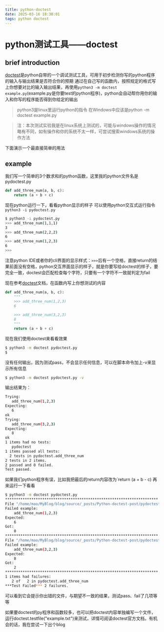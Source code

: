 ```yaml
---
title: python-doctest
date: 2025-03-16 18:38:01
tags: python doctest
---
```

# python测试工具——doctest
## brief introduction

[doctest](https://docs.python.org/zh-cn/3/library/doctest.html)是python自带的一个调试测试工具，可用于初步检测你写的python程序的输入与输出结果是否符合你的预期
通过在自己写的函数内，按照规定的格式写上你想要对比的输入输出结果，再使用```python3 -m doctest example.py```(example.py是你要test的python程序)，python会自动帮你用你的输入和你写的程序能否得到你给定的输出

>    python3是linux里运行python的指令
    在Windows中应该是python -m doctest example.py

>    注：本次测试实验我是在linux系统上测试的，可能与windows操作的情况略有不同，如有操作和你的系统不太一样，可尝试搜索windows系统的操作方法

下面演示一个最直接简单的用法
## example

我们写一个简单的3个数求和的python函数，这里我的python文件名是pydoctest.py
```py
def add_three_num(a, b, c):
    return (a + b + c)
```
现在python运行一下，看看python显示的样子
可以使用python交互式运行指令```python3 -i pydoctest.py```
```bash
$ python3 -i pydoctest.py 
>>> add_three_num(1,1,1)
3
>>> add_three_num(2,2,2)
6
>>> add_three_num(1,2,3)
6
>>> 
```
注意python IDE或者你的cli界面的显示样式：```>>>```后有一个空格，直接return的结果前面没有空格，python交互界面显示的样子，就是你要写给doctest的样子，要完全一致，doctest会匹配检查每个字符，只要有一个字符不一致就判定为fail

现在参考[doctest](https://docs.python.org/zh-cn/3/library/doctest.html)文档，在函数内写上你想测试的内容
```py
def add_three_num(a, b, c):
    """
    >>> add_three_num(1,2,3)
    6
    
    >>> add_three_num(3,2,3)
    8
    """
    return (a + b + c)
```
现在我们使用doctest来看看效果
```bash
$ python3 -m doctest pydoctest.py 
$ 
```
没有任何输出，因为测试pass，不会显示任何信息，可以在脚本命令加上-v来显示所有信息
```bash
$ python3 -m doctest pydoctest.py -v
```
输出结果为：
```bash
Trying:
   add_three_num(1,2,3)
Expecting:
   6
ok
Trying:
   add_three_num(3,2,3)
Expecting:
   8
ok
1 items had no tests:
   pydoctest
1 items passed all tests:
  2 tests in pydoctest.add_three_num
2 tests in 2 items.
2 passed and 0 failed.
Test passed.
```
如果我们python程序有误，比如我把最后的return内容改为`return (a + b - c)
再来运行一下看看
```bash
$ python3 -m doctest pydoctest.py
**********************************************************************
File "/home/mao/MyBlog/blog/source/_posts/Python-doctest-post/pydoctest.py", line 3, in pydoctest.add_three_num
Failed example:
    add_three_num(1,2,3)
Expected:
    6
Got:
    0
**********************************************************************
File "/home/mao/MyBlog/blog/source/_posts/Python-doctest-post/pydoctest.py", line 6, in pydoctest.add_three_num
Failed example:
    add_three_num(3,2,3)
Expected:
    8
Got:
    2
**********************************************************************
1 items had failures:
   2 of   2 in pydoctest.add_three_num
***Test Failed*** 2 failures.
```
可以看到它会提示你出错的文件，与期望不一致的结果，测试pass、fail了几项等等

如果要doctest的py程序和函数较多，也可以把doctest内容单独编写一个文件，运行doctest.testfile("example.txt")来测试，详情可阅读doctest官方文档，有机会的话，我在尝试一下出个blog
